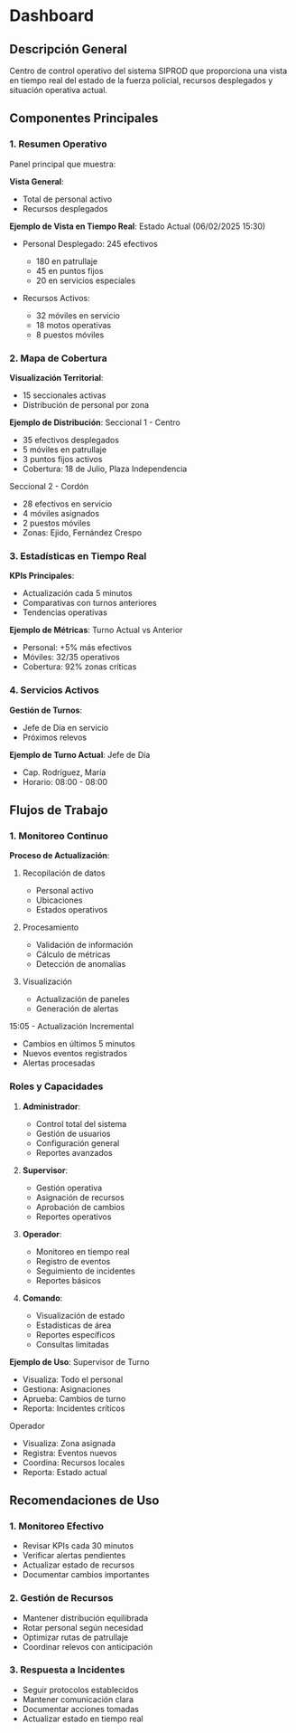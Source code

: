 # Dashboard

## Descripción General
Centro de control operativo del sistema SIPROD que proporciona una vista en tiempo real del estado de la fuerza policial, recursos desplegados y situación operativa actual.

## Componentes Principales

### 1. Resumen Operativo
Panel principal que muestra:

**Vista General**:
- Total de personal activo
- Recursos desplegados

**Ejemplo de Vista en Tiempo Real**:
Estado Actual (06/02/2025 15:30)
- Personal Desplegado: 245 efectivos
  * 180 en patrullaje
  * 45 en puntos fijos
  * 20 en servicios especiales

- Recursos Activos:
  * 32 móviles en servicio
  * 18 motos operativas
  * 8 puestos móviles

### 2. Mapa de Cobertura

**Visualización Territorial**:
- 15 seccionales activas
- Distribución de personal por zona

**Ejemplo de Distribución**:
Seccional 1 - Centro
- 35 efectivos desplegados
- 5 móviles en patrullaje
- 3 puntos fijos activos
- Cobertura: 18 de Julio, Plaza Independencia

Seccional 2 - Cordón
- 28 efectivos en servicio
- 4 móviles asignados
- 2 puestos móviles
- Zonas: Ejido, Fernández Crespo

### 3. Estadísticas en Tiempo Real

**KPIs Principales**:
- Actualización cada 5 minutos
- Comparativas con turnos anteriores
- Tendencias operativas

**Ejemplo de Métricas**:
Turno Actual vs Anterior
- Personal: +5% más efectivos
- Móviles: 32/35 operativos
- Cobertura: 92% zonas críticas

### 4. Servicios Activos

**Gestión de Turnos**:
- Jefe de Día en servicio
- Próximos relevos

**Ejemplo de Turno Actual**:
Jefe de Día
- Cap. Rodríguez, María
- Horario: 08:00 - 08:00

## Flujos de Trabajo

### 1. Monitoreo Continuo

**Proceso de Actualización**:
1. Recopilación de datos
   - Personal activo
   - Ubicaciones
   - Estados operativos

2. Procesamiento
   - Validación de información
   - Cálculo de métricas
   - Detección de anomalías

3. Visualización
   - Actualización de paneles
   - Generación de alertas

15:05 - Actualización Incremental
- Cambios en últimos 5 minutos
- Nuevos eventos registrados
- Alertas procesadas

### Roles y Capacidades

1. **Administrador**:
   - Control total del sistema
   - Gestión de usuarios
   - Configuración general
   - Reportes avanzados

2. **Supervisor**:
   - Gestión operativa
   - Asignación de recursos
   - Aprobación de cambios
   - Reportes operativos

3. **Operador**:
   - Monitoreo en tiempo real
   - Registro de eventos
   - Seguimiento de incidentes
   - Reportes básicos

4. **Comando**:
   - Visualización de estado
   - Estadísticas de área
   - Reportes específicos
   - Consultas limitadas

**Ejemplo de Uso**:
Supervisor de Turno
- Visualiza: Todo el personal
- Gestiona: Asignaciones
- Aprueba: Cambios de turno
- Reporta: Incidentes críticos

Operador
- Visualiza: Zona asignada
- Registra: Eventos nuevos
- Coordina: Recursos locales
- Reporta: Estado actual

## Recomendaciones de Uso

### 1. Monitoreo Efectivo
- Revisar KPIs cada 30 minutos
- Verificar alertas pendientes
- Actualizar estado de recursos
- Documentar cambios importantes

### 2. Gestión de Recursos
- Mantener distribución equilibrada
- Rotar personal según necesidad
- Optimizar rutas de patrullaje
- Coordinar relevos con anticipación

### 3. Respuesta a Incidentes
- Seguir protocolos establecidos
- Mantener comunicación clara
- Documentar acciones tomadas
- Actualizar estado en tiempo real
